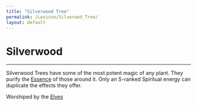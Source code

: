 ```yaml
---
title: "Silverwood Tree"
permalink: /Lexicon/Silverwod_Tree/
layout: default
---
```

# Silverwood
---
Silverwood Trees have some of the most potent magic of any plant. They purify the [Essence](_Lexicon/Essence.md) of those around it. Only an S-ranked Spiritual energy can duplicate the effects they offer.

Worshiped by the [Elves](Elves.md)
